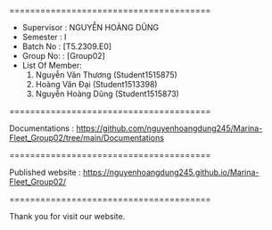 =======================================
+ Supervisor		: NGUYỄN HOÀNG DŨNG
+ Semester		: I	
+ Batch No		: [T5.2309.E0]	
+ Group No:		: [Group02]
+ List Of Member:
	1. Nguyễn Văn Thương  	(Student1515875)
	2. Hoàng Văn Đại	(Student1513398)
	3. Nguyễn Hoàng Dũng 	(Student1515873)


=======================================

Documentations : https://github.com/nguyenhoangdung245/Marina-Fleet_Group02/tree/main/Documentations

=======================================

Published website : https://nguyenhoangdung245.github.io/Marina-Fleet_Group02/

=======================================

Thank you for visit our website.
